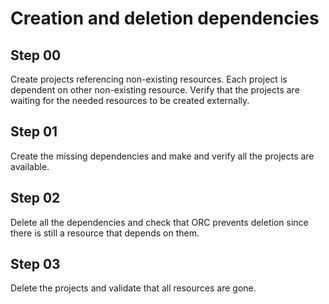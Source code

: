 # Creation and deletion dependencies

## Step 00

Create projects referencing non-existing resources. Each project is dependent on other non-existing resource. Verify that the projects are waiting for the needed resources to be created externally.

## Step 01

Create the missing dependencies and make and verify all the projects are available.

## Step 02

Delete all the dependencies and check that ORC prevents deletion since there is still a resource that depends on them.

## Step 03

Delete the projects and validate that all resources are gone.
